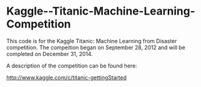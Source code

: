 Kaggle--Titanic-Machine-Learning-Competition
============================================

This code is for the Kaggle Titanic: Machine Learning from Disaster competition.
The compeition began on September 28, 2012 and will be completed on December 31, 2014.

A description of the competition can be found here:

http://www.kaggle.com/c/titanic-gettingStarted
